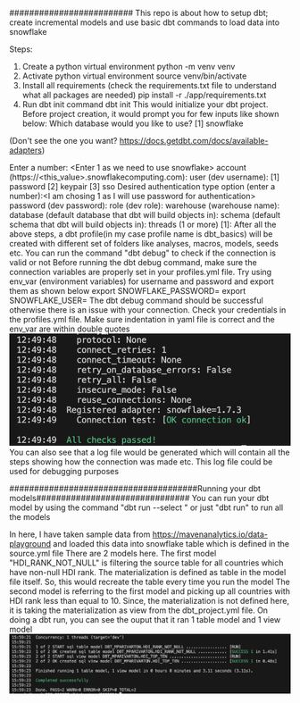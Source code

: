 #########################
This repo is about how to setup dbt; create incremental models and use basic dbt commands to load data into snowflake

Steps:
1) Create a python virtual environment
python -m venv venv
2) Activate python virtual environment
source venv/bin/activate
3) Install all requirements (check the requirements.txt file to understand what all packages are needed)
pip install -r ./app/requirements.txt
4) Run dbt init command
dbt init
This would initialize your dbt project. Before project creation, it would prompt you for few inputs like shown below:
Which database would you like to use?
[1] snowflake

(Don't see the one you want? https://docs.getdbt.com/docs/available-adapters)

Enter a number: <Enter 1 as we need to use snowflake>
account (https://<this_value>.snowflakecomputing.com):<Provide your snowflake account>
user (dev username): <Provide snowflake username>
[1] password
[2] keypair
[3] sso
Desired authentication type option (enter a number):<I am chosing 1 as I will use password for authentication>
password (dev password): <Enter your password>
role (dev role): <Enter role which would be used to run dbt models>
warehouse (warehouse name): <Enter warehouse name which would be used to run dbt models>
database (default database that dbt will build objects in): <Enter database name where dbt will create objects or append data>
schema (default schema that dbt will build objects in): <Enter default schema in the database to be used by dbt>
threads (1 or more) [1]: <Enter number of threads to be used>
After all the above steps, a dbt profile(in my case profile name is dbt_basics) will be created with different set of folders like analyses, macros, models, seeds etc.
You can run the command "dbt debug" to check if the connection is valid or not
Before running the dbt debug command, make sure the connection variables are properly set in your profiles.yml file. Try using env_var (environment variables) for username and password and export them as shown below 
export SNOWFLAKE_PASSWORD=<yourpassword>
export SNOWFLAKE_USER=<yourusername>
The dbt debug command should be successful otherwise there is an issue with your connection. Check your credentials in the profiles.yml file. Make sure indentation in yaml file is correct and the env_var are within double quotes
![Alt text](image.png)
You can also see that a log file would be generated which will contain all the steps showing how the connection was made etc. This log file could be used for debugging purposes


######################################Running your dbt models###############################
You can run your dbt model by using the command "dbt run --select <modelname>" or just "dbt run" to run all the models

In here, I have taken sample data from https://mavenanalytics.io/data-playground and loaded this data into snowflake table which is defined in the source.yml file
There are 2 models here. 
The first model "HDI_RANK_NOT_NULL" is filtering the source table for all countries which have non-null HDI rank. The materialization is defined as table in the model file itself. So, this would recreate the table every time you run the model
The second model is referring to the first model and picking up all countries with HDI rank less than equal to 10. Since, the materialization is not defined here, it is taking the materialization as view from the dbt_project.yml file.
On doing a dbt run, you can see the ouput that it ran 1 table model and 1 view model
![Alt text](image-1.png)

